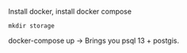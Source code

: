 Install docker, install docker compose

`mkdir storage`

docker-compose up -> Brings you psql 13 + postgis.
